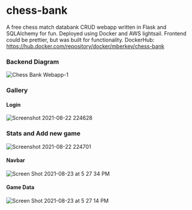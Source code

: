 # chess-bank
A free chess match databank CRUD webapp written in Flask and SQLAlchemy for fun.
Deployed using Docker and AWS lightsail.
Frontend could be prettier, but was built for functionality.
DockerHub: https://hub.docker.com/repository/docker/mberkey/chess-bank

### Backend Diagram ###

![Chess Bank Webapp-1](https://user-images.githubusercontent.com/34894903/130530447-c9020b5a-0e1f-475b-9a00-ed08c1cd79f2.png)


### Gallery ###

#### Login ####
![Screenshot 2021-08-22 224628](https://user-images.githubusercontent.com/34894903/130387436-7f36b728-fc4f-496e-ac05-119947e47751.png)


### Stats and Add new game ####
![Screenshot 2021-08-22 224701](https://user-images.githubusercontent.com/34894903/130387439-043ec5c4-86ab-4122-a7d7-eb26990f2a5e.png)


#### Navbar ####
![Screen Shot 2021-08-23 at 5 27 34 PM](https://user-images.githubusercontent.com/34894903/130527531-972152c7-749c-430f-8497-f823c92d1dcc.png)


#### Game Data ####
![Screen Shot 2021-08-23 at 5 27 14 PM](https://user-images.githubusercontent.com/34894903/130527505-e55aa357-faaa-48a0-b00d-39903be2c663.png)

